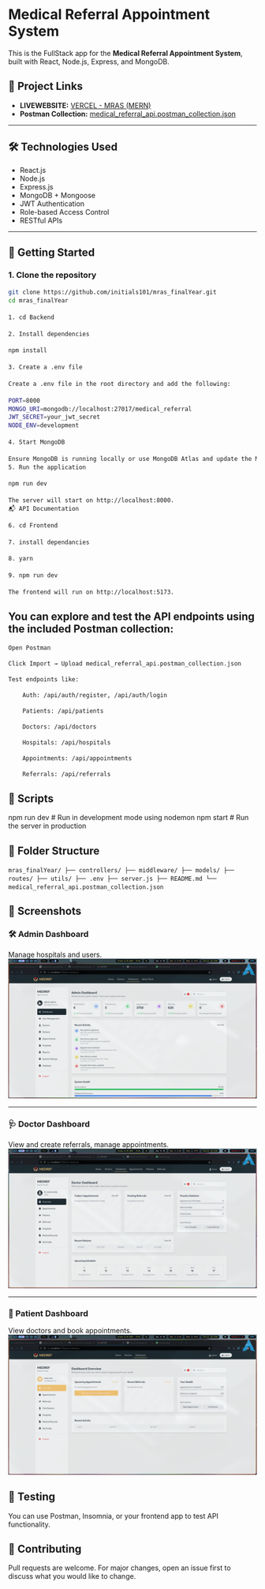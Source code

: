 # Medical Referral Appointment System 

This is the FullStack app for the **Medical Referral Appointment System**, built with React, Node.js, Express, and MongoDB.

## 🔗 Project Links

- **LIVEWEBSITE:** [VERCEL - MRAS (MERN)](https://mras-final-year-dbyk.vercel.app/)
- **Postman Collection:** [medical_referral_api.postman_collection.json](./medical_referral_api.postman_collection.json)

---

## 🛠️ Technologies Used

- React.js
- Node.js
- Express.js
- MongoDB + Mongoose
- JWT Authentication
- Role-based Access Control
- RESTful APIs

---

## 🚀 Getting Started

### 1. Clone the repository

```bash
git clone https://github.com/initials101/mras_finalYear.git
cd mras_finalYear

1. cd Backend

2. Install dependencies

npm install

3. Create a .env file

Create a .env file in the root directory and add the following:

PORT=8000
MONGO_URI=mongodb://localhost:27017/medical_referral
JWT_SECRET=your_jwt_secret
NODE_ENV=development

4. Start MongoDB

Ensure MongoDB is running locally or use MongoDB Atlas and update the MONGO_URI.
5. Run the application

npm run dev

The server will start on http://localhost:8000.
📬 API Documentation

6. cd Frontend

7. install dependancies

8. yarn

9. npm run dev

The frontend will run on http://localhost:5173.
```



## You can explore and test the API endpoints using the included Postman collection:

    Open Postman

    Click Import → Upload medical_referral_api.postman_collection.json

    Test endpoints like:

        Auth: /api/auth/register, /api/auth/login

        Patients: /api/patients

        Doctors: /api/doctors

        Hospitals: /api/hospitals

        Appointments: /api/appointments

        Referrals: /api/referrals

## 📝 Scripts

npm run dev        # Run in development mode using nodemon
npm start          # Run the server in production

## 📁 Folder Structure
`
mras_finalYear/
├── controllers/
├── middleware/
├── models/
├── routes/
├── utils/
├── .env
├── server.js
├── README.md
└── medical_referral_api.postman_collection.json
`

## 📸 Screenshots

### 🛠️ Admin Dashboard
Manage hospitals and users.
![Admin Dashboard](./screenshots/admin-dashboard.png)

---

### 🩺 Doctor Dashboard
View and create referrals, manage appointments.
![Doctor Dashboard](./screenshots/doctor-dashboard.png)

---

### 👤 Patient Dashboard
View doctors and book appointments.
![Patient Dashboard](./screenshots/patient-dashboard.png)


## 🧪 Testing

You can use Postman, Insomnia, or your frontend app to test API functionality.
##  🤝 Contributing

Pull requests are welcome. For major changes, open an issue first to discuss what you would like to change.

